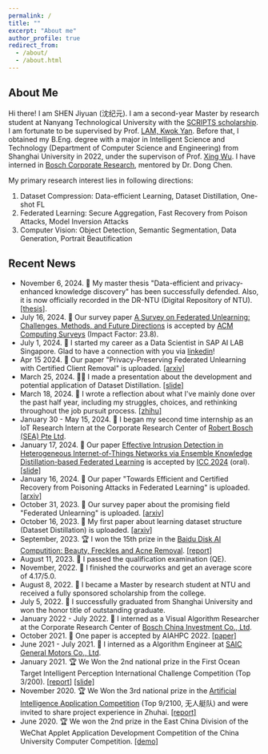 ```yaml
---
permalink: /
title: ""
excerpt: "About me"
author_profile: true
redirect_from: 
  - /about/
  - /about.html
---
```



## About Me
Hi there! I am SHEN Jiyuan (沈纪元). I am a second-year Master by research student at Nanyang Technological University with the [SCRIPTS scholarship](https://www.ntu.edu.sg/scripts/home). I am fortunate to be supervised by Prof. [LAM, Kwok Yan](https://personal.ntu.edu.sg/kwokyan.lam/). Before that, I obtained my B.Eng. degree with a major in Intelligent Science and Technology (Department of Computer Science and Engineering) from Shanghai University in 2022, under the supervison of Prof. [Xing Wu](https://scholar.google.com/citations?user=rRQ_BQIAAAAJ&hl=en). I have interned in [Bosch Corporate Research](https://www.bosch.com/), mentored by Dr. Dong Chen.


My primary research interest lies in following directions:

1. Dataset Compression: Data-efficient Learning, Dataset Distillation, One-shot FL
2. Federated Learning: Secure Aggregation, Fast Recovery from Poison Attacks, Model Inversion Attacks
3. Computer Vision: Object Detection, Semantic Segmentation, Data Generation, Portrait Beautification


## Recent News
* November 6, 2024. 🎉 My master thesis "Data-efficient and privacy-enhanced knowledge discovery" has been successfully defended. Also, it is now officially recorded in the DR-NTU (Digital Repository of NTU). [[thesis]](https://dr.ntu.edu.sg/handle/10356/180955).
* July 16, 2024. 🎉 Our survey paper [A Survey on Federated Unlearning: Challenges, Methods, and Future Directions](https://dl.acm.org/doi/10.1145/3679014) is accepted by [ACM Computing Surveys](https://dl.acm.org/journal/csur) (Impact Factor: 23.8).
* July 1, 2024. 💼 I started my career as a Data Scientist in SAP AI LAB Singapore. Glad to have a connection with you via [linkedin](https://www.linkedin.com/in/shen-jiyuan/)!
* Apr 15 2024. 📃 Our paper "Privacy-Preserving Federated Unlearning with Certified Client Removal" is uploaded. [[arxiv]](https://arxiv.org/abs/2404.09724#)
* March 25, 2024. 👨‍💻 I made a presentation about the development and potential application of Dataset Distillation. [[slide]](https://docs.google.com/presentation/d/1rzKOw9eNgg4gqXfNcwnSKsAmhilHxxOg/edit?usp=sharing&ouid=105576136034076869833&rtpof=true&sd=true)
* March 18, 2024. 🤔 I wrote a reflection about what I've mainly done over the past half year, including my struggles, choices, and rethinking throughout the job pursuit process. [[zhihu]](https://zhuanlan.zhihu.com/p/687816066)
* January 30 - May 15, 2024. 💼 I began my second time internship as an IoT Research Intern at the Corporate Research Center of [Robert Bosch (SEA) Pte Ltd](https://www.bosch.com.sg). 
* January 17, 2024. 🎉 Our paper [Effective Intrusion Detection in Heterogeneous Internet-of-Things Networks via Ensemble Knowledge Distillation-based Federated Learning](https://shenjiyuan123.github.io/publication/FLEKD) is accepted by [ICC 2024](https://icc2024.ieee-icc.org) (oral). [[slide]](http://shenjiyuan123.github.io/files/ICC24_FLEKD_compressed.pdf)
* January 16, 2024. 📃 Our paper "Towards Efficient and Certified Recovery from Poisoning Attacks in Federated Learning" is uploaded. [[arxiv]](http://arxiv.org/abs/2401.08216)
* October 31, 2023. 📃 Our survey paper about the promising field "Federated Unlearning" is uploaded. [[arxiv]](https://arxiv.org/abs/2310.10541)
* October 16, 2023. 📃 My first paper about learning dataset structure (Dataset Distillation) is uploaded. [[arxiv]](https://arxiv.org/abs/2310.10541)
* September, 2023. 🏆 I won the 15th prize in the [Baidu Disk AI Computition: Beauty, Freckles and Acne Removal](https://aistudio.baidu.com/competition/detail/1022/0/leaderboard). [[report]](http://shenjiyuan123.github.io/files/beautify_comp.pdf)
* August 11, 2023. 🎉 I passed the qualification examination (QE).
* November, 2022. 🎉 I finished the courworks and get an average score of 4.17/5.0.
* August 8, 2022. 🎉 I became a Master by research student at NTU and received a fully sponsored scholarship from the college.
* July 5, 2022. 🎉 I successfully graduated from Shanghai University and won the honor title of outstanding graduate.
* January 2022 - July 2022. 💼 I interned as a Visual Algorithm Researcher at the Corporate Research Center of [Bosch China Investment Co., Ltd](https://www.bosch.com.cn).
* October 2021. 🎉 One paper is accepted by AIAHPC 2022. [[paper]](https://www.spiedigitallibrary.org/conference-proceedings-of-spie/12348/123482V/An-efficient-training-strategy-for-multi-agent-reinforcement-learning-in/10.1117/12.2641866.full?SSO=1)
* June 2021 - July 2021. 💼 I interned as a Algorithm Engineer at [SAIC General Motors Co., Ltd](https://www.gm.com.cn/en/home.html).
* January 2021. 🏆 We Won the 2nd national prize in the First Ocean Target Intelligent Perception International Challenge Competition (Top 3/200). [[report]](http://shenjiyuan123.github.io/files/ocean_report.pdf) [[slide]](https://docs.google.com/presentation/d/1se30mVnJGSZinV80DN6nbGNVFiZttqbv/edit?usp=share_link&ouid=105576136034076869833&rtpof=true&sd=true)
* November 2020. 🏆 We Won the 3rd national prize in the [Artificial Intelligence Application Competition](https://www.heywhale.com/home/competition/5f34b039a5c0e8002d5d008e/leaderboard) (Top 9/2100, 无人艇队) and were invited to share project experience in Zhuhai. [[report]](http://shenjiyuan123.github.io/files/AIAC_report.pdf)
* June 2020. 🏆 We won the 2nd prize in the East China Division of the WeChat Applet Application Development Competition of the China University Computer Competition. [[demo]](https://youtu.be/_Lg85Zdr4nk)
